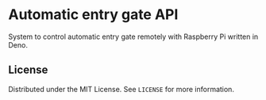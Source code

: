 # Automatic entry gate API

System to control automatic entry gate remotely with Raspberry Pi written in Deno.

## License

Distributed under the MIT License. See `LICENSE` for more information.